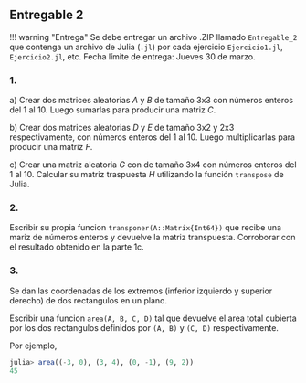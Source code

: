 
## Entregable 2

!!! warning "Entrega"
    Se debe entregar un archivo .ZIP llamado `Entregable_2` que contenga un archivo de Julia (`.jl`) por cada ejercicio `Ejercicio1.jl`, `Ejercicio2.jl`, etc. Fecha límite de entrega: Jueves 30 de marzo.
    
### 1. 

a) Crear dos matrices aleatorias $A$ y $B$ de tamaño 3x3 con números enteros del 1 al 10.
Luego sumarlas para producir una matriz $C$.

b) Crear dos matrices aleatorias $D$ y $E$ de tamaño 3x2 y 2x3 respectivamente, con números enteros del 1 al 10.
Luego multiplicarlas para producir una matriz $F$.

c) Crear una matriz aleatoria $G$ con de tamaño 3x4 con números enteros del 1 al 10. Calcular su matriz traspuesta $H$ utilizando la función `transpose` de Julia.


### 2. 

Escribir su propia funcion `transponer(A::Matrix{Int64})` que recibe una mariz de números enteros y devuelve la matriz transpuesta.
Corroborar con el resultado obtenido en la parte 1c.

### 3.

Se dan las coordenadas de los extremos (inferior izquierdo y superior derecho) de dos rectangulos en un plano.

Escribir una funcion `area(A, B, C, D)` tal que devuelve el area total cubierta por los dos rectangulos
definidos por `(A, B)` y `(C, D)` respectivamente.

Por ejemplo,

```julia
julia> area((-3, 0), (3, 4), (0, -1), (9, 2))
45
```


